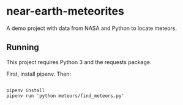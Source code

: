 # near-earth-meteorites

A demo project with data from NASA and Python to locate meteors.

## Running

This project requires Python 3 and the requests package.

First, install pipenv. Then:

```

pipenv install
pipenv run 'python meteors/find_meteors.py'
```
